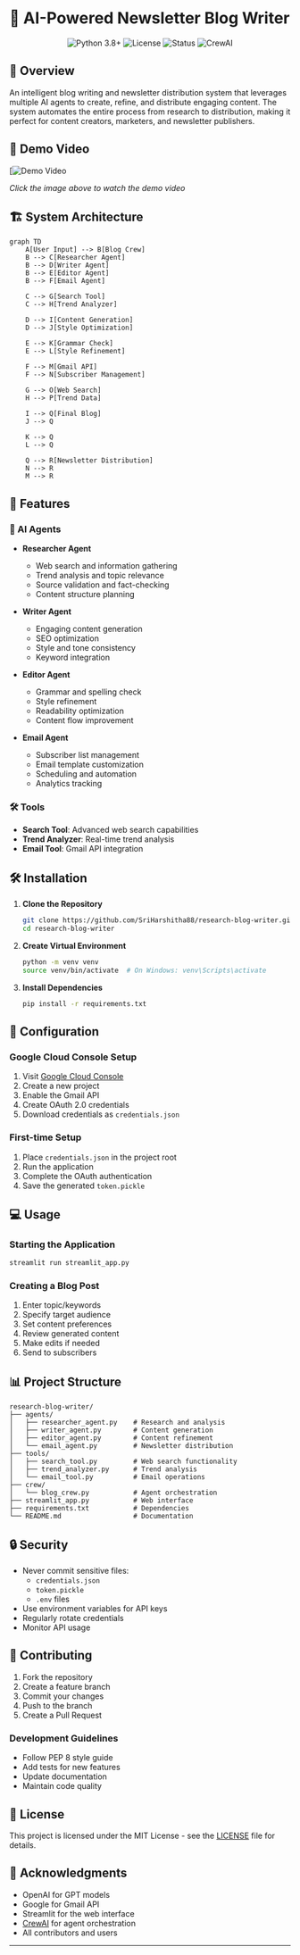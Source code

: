 # 🤖 AI-Powered Newsletter Blog Writer

<div align="center">
  <img src="https://img.shields.io/badge/Python-3.8+-blue.svg" alt="Python 3.8+">
  <img src="https://img.shields.io/badge/License-MIT-green.svg" alt="License">
  <img src="https://img.shields.io/badge/Status-Active-success.svg" alt="Status">
  <img src="https://img.shields.io/badge/CrewAI-Enabled-blueviolet.svg" alt="CrewAI">
</div>

## 📝 Overview

An intelligent blog writing and newsletter distribution system that leverages multiple AI agents to create, refine, and distribute engaging content. The system automates the entire process from research to distribution, making it perfect for content creators, marketers, and newsletter publishers.

## 🎥 Demo Video

[![Demo Video](https://github.com/user-attachments/assets/77a7ca66-7ca8-405d-8527-5db746ce38b5)

*Click the image above to watch the demo video*

## 🏗️ System Architecture

```mermaid
graph TD
    A[User Input] --> B[Blog Crew]
    B --> C[Researcher Agent]
    B --> D[Writer Agent]
    B --> E[Editor Agent]
    B --> F[Email Agent]
    
    C --> G[Search Tool]
    C --> H[Trend Analyzer]
    
    D --> I[Content Generation]
    D --> J[Style Optimization]
    
    E --> K[Grammar Check]
    E --> L[Style Refinement]
    
    F --> M[Gmail API]
    F --> N[Subscriber Management]
    
    G --> O[Web Search]
    H --> P[Trend Data]
    
    I --> Q[Final Blog]
    J --> Q
    
    K --> Q
    L --> Q
    
    Q --> R[Newsletter Distribution]
    N --> R
    M --> R
```

## 🚀 Features

### 🤖 AI Agents
- **Researcher Agent**
  - Web search and information gathering
  - Trend analysis and topic relevance
  - Source validation and fact-checking
  - Content structure planning

- **Writer Agent**
  - Engaging content generation
  - SEO optimization
  - Style and tone consistency
  - Keyword integration

- **Editor Agent**
  - Grammar and spelling check
  - Style refinement
  - Readability optimization
  - Content flow improvement

- **Email Agent**
  - Subscriber list management
  - Email template customization
  - Scheduling and automation
  - Analytics tracking

### 🛠️ Tools
- **Search Tool**: Advanced web search capabilities
- **Trend Analyzer**: Real-time trend analysis
- **Email Tool**: Gmail API integration

## 🛠️ Installation

1. **Clone the Repository**
   ```bash
   git clone https://github.com/SriHarshitha88/research-blog-writer.git
   cd research-blog-writer
   ```

2. **Create Virtual Environment**
   ```bash
   python -m venv venv
   source venv/bin/activate  # On Windows: venv\Scripts\activate
   ```

3. **Install Dependencies**
   ```bash
   pip install -r requirements.txt
   ```

## 🔧 Configuration

### Google Cloud Console Setup
1. Visit [Google Cloud Console](https://console.cloud.google.com/)
2. Create a new project
3. Enable the Gmail API
4. Create OAuth 2.0 credentials
5. Download credentials as `credentials.json`

### First-time Setup
1. Place `credentials.json` in the project root
2. Run the application
3. Complete the OAuth authentication
4. Save the generated `token.pickle`

## 💻 Usage

### Starting the Application
```bash
streamlit run streamlit_app.py
```

### Creating a Blog Post
1. Enter topic/keywords
2. Specify target audience
3. Set content preferences
4. Review generated content
5. Make edits if needed
6. Send to subscribers

## 📊 Project Structure
```
research-blog-writer/
├── agents/
│   ├── researcher_agent.py    # Research and analysis
│   ├── writer_agent.py        # Content generation
│   ├── editor_agent.py        # Content refinement
│   └── email_agent.py         # Newsletter distribution
├── tools/
│   ├── search_tool.py         # Web search functionality
│   ├── trend_analyzer.py      # Trend analysis
│   └── email_tool.py          # Email operations
├── crew/
│   └── blog_crew.py           # Agent orchestration
├── streamlit_app.py           # Web interface
├── requirements.txt           # Dependencies
└── README.md                  # Documentation
```

## 🔒 Security

- Never commit sensitive files:
  - `credentials.json`
  - `token.pickle`
  - `.env` files
- Use environment variables for API keys
- Regularly rotate credentials
- Monitor API usage

## 🤝 Contributing

1. Fork the repository
2. Create a feature branch
3. Commit your changes
4. Push to the branch
5. Create a Pull Request

### Development Guidelines
- Follow PEP 8 style guide
- Add tests for new features
- Update documentation
- Maintain code quality

## 📝 License

This project is licensed under the MIT License - see the [LICENSE](LICENSE) file for details.

## 🙏 Acknowledgments

- OpenAI for GPT models
- Google for Gmail API
- Streamlit for the web interface
- [CrewAI](https://github.com/joaomdmoura/crewAI) for agent orchestration
- All contributors and users

---

